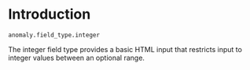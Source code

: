 # Introduction

`anomaly.field_type.integer`

The integer field type provides a basic HTML input that restricts input to integer values between an optional range.